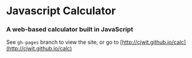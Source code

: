 # Javascript Calculator

### A web-based calculator built in JavaScript

See `gh-pages` branch to view the site, or go to [http://cjwit.github.io/calc](http://cjwit.github.io/calc)
